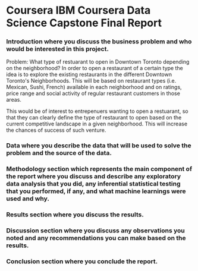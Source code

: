 # Coursera IBM Coursera Data Science Capstone Final Report

### Introduction where you discuss the business problem and who would be interested in this project.

Problem: What type of restuarant to open in Downtown Toronto depending on the neighborhood? In order to open a restaurant of a certain type the idea is to explore the existing restaurants in the different Downtown Toronto's Neighborhoods. This will be based on restaurant types (i.e. Mexican, Sushi, French) available in each neighborhood and on ratings, price range and social activity of regular restaurant customers in those areas. 

This would be of interest to entrepenuers wanting to open a restuarant, so that they can clearly define the type of restaurant to open based on the current competitive landscape in a given neighborhood.  This will increase the chances of success of such venture.

### Data where you describe the data that will be used to solve the problem and the source of the data.

### Methodology section which represents the main component of the report where you discuss and describe any exploratory data analysis that you did, any inferential statistical testing that you performed, if any, and what machine learnings were used and why.

### Results section where you discuss the results.
### Discussion section where you discuss any observations you noted and any recommendations you can make based on the results.
### Conclusion section where you conclude the report.
